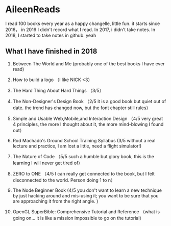 # AileenReads
I read 100 books every year as a happy changelle, little fun. it starts since 2016， in 2016 I didn't record what I read. In 2017, i didn't take notes. In 2018, I started to take notes in github. yeah

## What I have finished in 2018
1. Between The World and Me (probably one of the best books I have ever read)

2. How to build a logo （I like NICK <3）

3. The Hard Thing About Hard Things （3/5）

4. The Non-Designer's Design Book （2/5 it is a good book but quiet out of date. the trend has changed now, but the font chapter still rules）

5. Simple and Usable Web,Mobile,and Interaction Design （4/5 very great 4 principles, the more I thought about it, the more mind-blowing I found out）

6. Rod Machado's Ground School Training Syllabus (3/5 without a real lecture and practice, I am lost a little, need a flight simulator!)

7. The Nature of Code （5/5 such a humble but glory book, this is the learning I will never get tired of）

8. ZERO to ONE （4/5 I can really get connected to the book, but I felt disconnected to the world. Person doing 1 to n）

9. The Node Beginner Book (4/5 you don't want to learn a new technique by just hacking around and mis-using it; you want to be sure that you are approaching it from the right angle. )

10. OpenGL SuperBible: Comprehensive Tutorial and Reference （what is going on... it is like a mission impossible to go on the tutorial）
